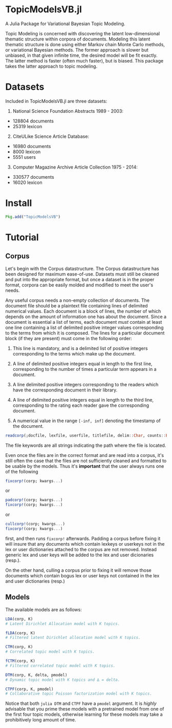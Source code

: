 # TopicModelsVB.jl
A Julia Package for Variational Bayesian Topic Modeling.

Topic Modeling is concerned with discovering the latent low-dimensional thematic structure within corpora of documents.  Modeling this latent thematic structure is done using either Markov chain Monte Carlo methods, or variational Bayesian methods.  The former approach is slower but unbiased, in that given infinite time, the desired model will be fit exactly.  The latter method is faster (often much faster), but is biased.  This package takes the latter approach to topic modeling.

# Datasets
Included in TopicModelsVB.jl are three datasets:

1. National Science Foundation Abstracts 1989 - 2003:
  * 128804 documents
  * 25319 lexicon

2. CiteULike Science Article Database:
  * 16980 documents
  * 8000 lexicon
  * 5551 users

3. Computer Magazine Archive Article Collection 1975 - 2014:
  * 330577 documents
  * 16020 lexicon

# Install
```julia
Pkg.add("TopicModelsVB")
```

# Tutorial
## Corpus
Let's begin with the Corpus datastructure.  The Corpus datastructure has been designed for maximum ease-of-use.  Datasets must still be cleaned and put into the appropriate format, but once a dataset is in the proper format, corpora can be easily molded and modified to meet the user's needs.

Any useful corpus needs a non-empty collection of documents.  The document file should be a plaintext file containing lines of delimited numerical values.  Each document is a block of lines, the number of which depends on the amount of information one has about the document.  Since a document is essential a list of terms, each document *must* contain at least one line containing a list of delimited positive integer values corresponding to the terms from which it is composed.  The lines for a particular document block (if they are present) must come in the following order:

1. This line is mandatory, and is a delimited list of positive integers corresponding to the terms which make up the document.

2. A line of delimited positive integers equal in length to the first line, corresponding to the number of times a particular term appears in a document.

3. A line delimited positive integers corresponding to the readers which have the corresponding document in their library.

4. A line of delimited positive integers equal in length to the third line, corresponding to the rating each reader gave the corresponding document.

5. A numerical value in the range ```[-inf, inf]``` denoting the timestamp of the document.

```julia
readcorp(;docfile, lexfile, userfile, titlefile, delim::Char, counts::Bool, readers::Bool, ratings::Bool, stamps::Bool)
```

The file keywords are all strings indicating the path where the file is located.

Even once the files are in the correct format and are read into a corpus, it's still often the case that the files are not sufficiently cleaned and formatted to be usable by the models.  Thus it's **important** that the user always runs one of the following
```julia
fixcorp!(corp; kwargs...)
```
or
```julia
padcorp!(corp; kwargs...)
fixcorp!(corp; kwargs...)
```
or
```julia
cullcorp!(corp; kwargs...)
fixcorp!(corp; kwargs...)
```
first, and then runs ```fixcorp!``` afterwards.  Padding a corpus before fixing it will insure that any documents which contain lexkeys or userkeys not in the lex or user dictionaries attached to the corpus are not removed.  Instead generic lex and user keys will be added to the lex and user dicionaries (resp.).

On the other hand, culling a corpus prior to fixing it will remove those documents which contain bogus lex or user keys not contained in the lex and user dictionaries (resp.)

## Models
The available models are as follows:
```julia
LDA(corp, K)
# Latent Dirichlet Allocation model with K topics.

fLDA(corp, K)
# Filtered latent Dirichlet allocation model with K topics.

CTM(corp, K)
# Correlated topic model with K topics.

fCTM(corp, K)
# Filtered correlated topic model with K topics.

DTM(corp, K, delta, pmodel)
# Dynamic topic model with K topics and ∆ = delta.

CTPF(corp, K, pmodel)
# Collaborative topic Poisson factorization model with K topics.
```

Notice that both ```julia DTM``` and ```CTPF``` have a ```pmodel``` argument.  It is *highly* advisable that you prime these models with a pretrained model from one of the first four topic models, otherwise learning for these models may take a prohibitively long amount of time.
